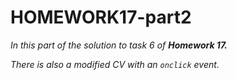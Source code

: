 # HOMEWORK17-part2
_In this part of the solution to task 6 of **Homework 17.**_

_There is also a modified CV with an `onclick` event._
